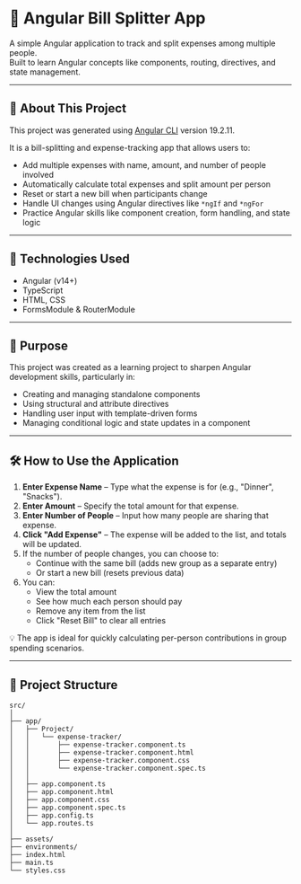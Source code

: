 # 💸 Angular Bill Splitter App

A simple Angular application to track and split expenses among multiple people.  
Built to learn Angular concepts like components, routing, directives, and state management.

---

## 🧾 About This Project

This project was generated using [Angular CLI](https://github.com/angular/angular-cli) version 19.2.11.

It is a bill-splitting and expense-tracking app that allows users to:

- Add multiple expenses with name, amount, and number of people involved
- Automatically calculate total expenses and split amount per person
- Reset or start a new bill when participants change
- Handle UI changes using Angular directives like `*ngIf` and `*ngFor`
- Practice Angular skills like component creation, form handling, and state logic

---

## 🚀 Technologies Used

- Angular (v14+)
- TypeScript
- HTML, CSS
- FormsModule & RouterModule

---

## 🧠 Purpose

This project was created as a learning project to sharpen Angular development skills, particularly in:

- Creating and managing standalone components
- Using structural and attribute directives
- Handling user input with template-driven forms
- Managing conditional logic and state updates in a component

---

## 🛠️ How to Use the Application

1. **Enter Expense Name** – Type what the expense is for (e.g., "Dinner", "Snacks").
2. **Enter Amount** – Specify the total amount for that expense.
3. **Enter Number of People** – Input how many people are sharing that expense.
4. **Click "Add Expense"** – The expense will be added to the list, and totals will be updated.
5. If the number of people changes, you can choose to:
   - Continue with the same bill (adds new group as a separate entry)
   - Or start a new bill (resets previous data)
6. You can:
   - View the total amount
   - See how much each person should pay
   - Remove any item from the list
   - Click "Reset Bill" to clear all entries

💡 The app is ideal for quickly calculating per-person contributions in group spending scenarios.

---

## 📁 Project Structure
```
src/
│
├── app/
│   ├── Project/
│   │   └── expense-tracker/
│   │       ├── expense-tracker.component.ts
│   │       ├── expense-tracker.component.html
│   │       ├── expense-tracker.component.css
│   │       └── expense-tracker.component.spec.ts
│   │
│   ├── app.component.ts
│   ├── app.component.html
│   ├── app.component.css
│   ├── app.component.spec.ts
│   ├── app.config.ts
│   └── app.routes.ts
│
├── assets/
├── environments/
├── index.html
├── main.ts
└── styles.css
```
